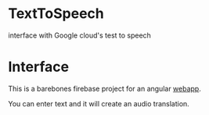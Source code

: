 # TextToSpeech
interface with Google cloud's test to speech

# Interface

This is a barebones firebase project for an angular [webapp](https://pong-adventure-van.web.app/).

You can enter text and it will create an audio translation. 
